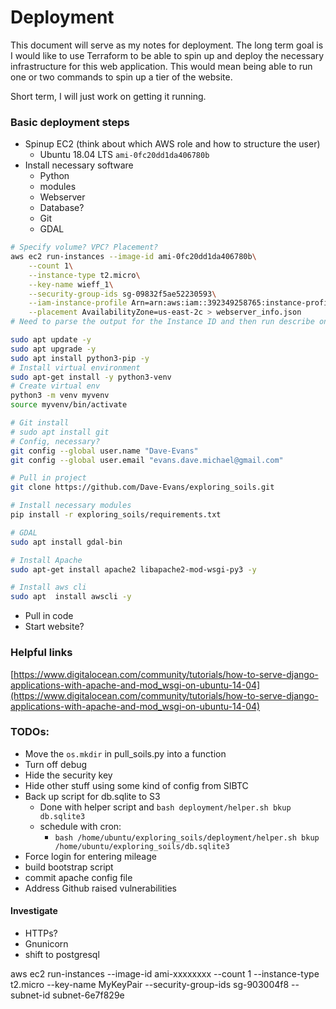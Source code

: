 # Deployment

This document will serve as my notes for deployment.
The long term goal is I would like to use Terraform to be able to spin up and deploy the necessary infrastructure for this web application. 
This would mean being able to run one or two commands to spin up a tier of the website.

Short term, I will just work on getting it running.

### Basic deployment steps

 - Spinup EC2 (think about which AWS role and how to structure the user)
    - Ubuntu 18.04 LTS `ami-0fc20dd1da406780b`
 - Install necessary software
	- Python
	- modules
	- Webserver
	- Database?
	- Git
	- GDAL

```sh
# Specify volume? VPC? Placement?
aws ec2 run-instances --image-id ami-0fc20dd1da406780b\
    --count 1\
    --instance-type t2.micro\
    --key-name wieff_1\
    --security-group-ids sg-09832f5ae52230593\
    --iam-instance-profile Arn=arn:aws:iam::392349258765:instance-profile/davemike-test-ec2-role\
    --placement AvailabilityZone=us-east-2c > webserver_info.json
# Need to parse the output for the Instance ID and then run describe on that instance to get the public IP

```
```sh
sudo apt update -y
sudo apt upgrade -y
sudo apt install python3-pip -y
# Install virtual environment
sudo apt-get install -y python3-venv
# Create virtual env
python3 -m venv myvenv
source myvenv/bin/activate

# Git install
# sudo apt install git
# Config, necessary?
git config --global user.name "Dave-Evans"
git config --global user.email "evans.dave.michael@gmail.com"

# Pull in project
git clone https://github.com/Dave-Evans/exploring_soils.git

# Install necessary modules
pip install -r exploring_soils/requirements.txt

# GDAL
sudo apt install gdal-bin

# Install Apache
sudo apt-get install apache2 libapache2-mod-wsgi-py3 -y

# Install aws cli
sudo apt  install awscli -y


```
 - Pull in code
 - Start website?

### Helpful links

[https://www.digitalocean.com/community/tutorials/how-to-serve-django-applications-with-apache-and-mod_wsgi-on-ubuntu-14-04](https://www.digitalocean.com/community/tutorials/how-to-serve-django-applications-with-apache-and-mod_wsgi-on-ubuntu-14-04)

### TODOs:

 - Move the `os.mkdir` in pull_soils.py into a function
 - Turn off debug
 - Hide the security key
 - Hide other stuff using some kind of config from SIBTC
 - Back up script for db.sqlite to S3
    - Done with helper script and `bash deployment/helper.sh bkup db.sqlite3`
    - schedule with cron:
        - `bash /home/ubuntu/exploring_soils/deployment/helper.sh bkup /home/ubuntu/exploring_soils/db.sqlite3`
 - Force login for entering mileage
 - build bootstrap script
 - commit apache config file
 - Address Github raised vulnerabilities
 
#### Investigate

 - HTTPs?
 - Gnunicorn
 - shift to postgresql
 
 
 aws ec2 run-instances --image-id ami-xxxxxxxx --count 1 --instance-type t2.micro --key-name MyKeyPair --security-group-ids sg-903004f8 --subnet-id subnet-6e7f829e
 


